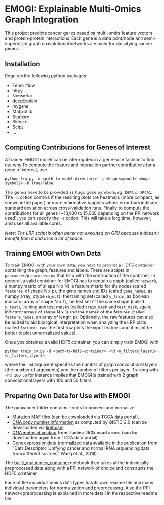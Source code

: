 # EMOGI: Explainable Multi-Omics Graph Integration
This project predicts cancer genes based on multi-omics feature vectors and protein-protein interactions. Each gene is a data point/node and semi-supervised graph convolutional networks are used for classifying cancer genes.

## Installation
Requires the following python packages:
* Tensorflow
* h5py
* Networkx
* deepExplain
* mygene
* Matplotlib
* Seaborn
* Sklearn
* Scipy
* ...

## Computing Contributions for Genes of Interest
A trained EMOGI model can be interrogated in a gene-wise fashion to find out why 
To compute the feature and interaction partner contributions for a gene of interest, use:
```
python lrp.py -m <path-to-model-directory> -g <hugo-symbol1> <hugo-symbol2> -b True/False
```
The genes have to be provided as hugo gene symbols, eg. `EGFR` or `BRCA1`. The `-b` option controls if the resulting plots are heatmaps (more compact, as shown in the paper) or more informative barplots whose error bars indicate standard deviation across cross-validation runs.
Finally, to compute the contributions for all genes (~13,000 to 15,000 depending on the PPI network used), you can specify the `-a` option. This will take a long time, however, and uses all available cores.

*Note: The LRP script is often better not executed on GPU because it doesn't benefit from it and uses a lot of space.*

## Training EMOGI with Own Data
To train EMOGI with your own data, you have to provide a [HDF5](https://www.h5py.org/) container containing the graph, features and labels. There are scripts in `pancancer/preprocessing` that help with the contruction of the container. In general, a valid container for EMOGI has to contain a graph (called `network`, a numpy matrix of shape N x N), a feature matrix for the nodes (called `features`, of shape N x p), the gene names and IDs (called `gene_names`, as numpy array, dtype `object`), the training set (called `ỳ_train`, as boolean indicator array of shape N x 1), the test set of the same shape (called `y_test`), training and test masks (called `train_mask` and `test_mask`, again, indicator arrays of shape N x 1) and the names of the features (called `feature_names`, an array of length p). Optionally, the raw features can also be added to aid biological interpretation when analyzing the LRP plots (called `features_raw`, the first row plots the input features and it might be better to plot unnormalized values).

Once you obtained a valid HDF5 container, you can simply train EMOGI with
```
python train_cv.py -d <path-to-hdf5-container> -hd <n_filters_layer1> <n_filters_layer2>
```
where the `-hd` argument specifies the number of graph convolutional layers (the number of arguments) and the number of filters per layer. Training with `-hd 100 50` for instance implies that EMOGI is trained with 2 graph convolutional layers with 100 and 50 filters.

## Preparing Own Data for Use with EMOGI
The pancancer folder contains scripts to process and normalize:
* [Mutation MAF files](pancancer/mutfreq/README.md) (can be downloaded via TCGA data portal),
* [CNA copy number information]((pancancer/mutfreq/README.md)) as computed by GISTIC 2.0 (can be downloaded via [firehose](https://gdac.broadinstitute.org/))
* [DNA methylation data]((pancancer/methylation/README.md)) from Illumina 450k bead arrays (can be downloaded again from TCGA data portal)
* [Gene expression data]((pancancer/expression/README.md)) (normalized data available in the publication from "Data Descriptor: Unifying cancer and normal RNA sequencing data from different sources" Wang et al., 2018).

The [build_multiomics_container](pancancer/preprocessing/build_multiomics_container.ipynb) notebook then takes all the individually preprocessed data along with a PPI network of choice and constructs the HDF5 container.

Each of the individual omics data types has its own readme file and many individual parameters for normalization and preprocessing. Also the PPI network preprocessing is explained in more detail in the respective readme file.
